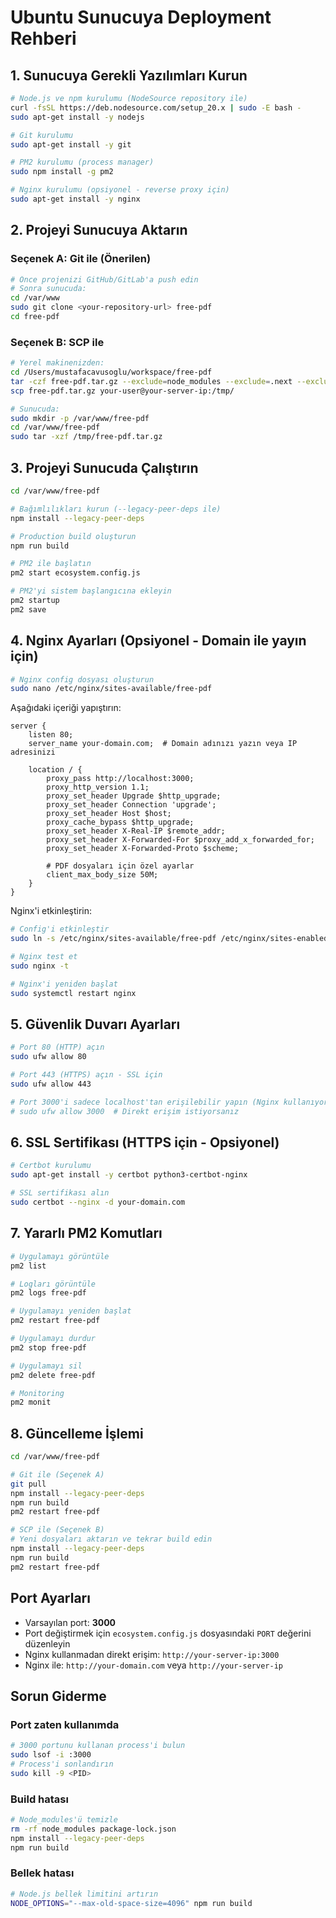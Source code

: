 # Ubuntu Sunucuya Deployment Rehberi

## 1. Sunucuya Gerekli Yazılımları Kurun

```bash
# Node.js ve npm kurulumu (NodeSource repository ile)
curl -fsSL https://deb.nodesource.com/setup_20.x | sudo -E bash -
sudo apt-get install -y nodejs

# Git kurulumu
sudo apt-get install -y git

# PM2 kurulumu (process manager)
sudo npm install -g pm2

# Nginx kurulumu (opsiyonel - reverse proxy için)
sudo apt-get install -y nginx
```

## 2. Projeyi Sunucuya Aktarın

### Seçenek A: Git ile (Önerilen)
```bash
# Önce projenizi GitHub/GitLab'a push edin
# Sonra sunucuda:
cd /var/www
sudo git clone <your-repository-url> free-pdf
cd free-pdf
```

### Seçenek B: SCP ile
```bash
# Yerel makinenizden:
cd /Users/mustafacavusoglu/workspace/free-pdf
tar -czf free-pdf.tar.gz --exclude=node_modules --exclude=.next --exclude=.git .
scp free-pdf.tar.gz your-user@your-server-ip:/tmp/

# Sunucuda:
sudo mkdir -p /var/www/free-pdf
cd /var/www/free-pdf
sudo tar -xzf /tmp/free-pdf.tar.gz
```

## 3. Projeyi Sunucuda Çalıştırın

```bash
cd /var/www/free-pdf

# Bağımlılıkları kurun (--legacy-peer-deps ile)
npm install --legacy-peer-deps

# Production build oluşturun
npm run build

# PM2 ile başlatın
pm2 start ecosystem.config.js

# PM2'yi sistem başlangıcına ekleyin
pm2 startup
pm2 save
```

## 4. Nginx Ayarları (Opsiyonel - Domain ile yayın için)

```bash
# Nginx config dosyası oluşturun
sudo nano /etc/nginx/sites-available/free-pdf
```

Aşağıdaki içeriği yapıştırın:

```nginx
server {
    listen 80;
    server_name your-domain.com;  # Domain adınızı yazın veya IP adresinizi

    location / {
        proxy_pass http://localhost:3000;
        proxy_http_version 1.1;
        proxy_set_header Upgrade $http_upgrade;
        proxy_set_header Connection 'upgrade';
        proxy_set_header Host $host;
        proxy_cache_bypass $http_upgrade;
        proxy_set_header X-Real-IP $remote_addr;
        proxy_set_header X-Forwarded-For $proxy_add_x_forwarded_for;
        proxy_set_header X-Forwarded-Proto $scheme;
        
        # PDF dosyaları için özel ayarlar
        client_max_body_size 50M;
    }
}
```

Nginx'i etkinleştirin:

```bash
# Config'i etkinleştir
sudo ln -s /etc/nginx/sites-available/free-pdf /etc/nginx/sites-enabled/

# Nginx test et
sudo nginx -t

# Nginx'i yeniden başlat
sudo systemctl restart nginx
```

## 5. Güvenlik Duvarı Ayarları

```bash
# Port 80 (HTTP) açın
sudo ufw allow 80

# Port 443 (HTTPS) açın - SSL için
sudo ufw allow 443

# Port 3000'i sadece localhost'tan erişilebilir yapın (Nginx kullanıyorsanız)
# sudo ufw allow 3000  # Direkt erişim istiyorsanız
```

## 6. SSL Sertifikası (HTTPS için - Opsiyonel)

```bash
# Certbot kurulumu
sudo apt-get install -y certbot python3-certbot-nginx

# SSL sertifikası alın
sudo certbot --nginx -d your-domain.com
```

## 7. Yararlı PM2 Komutları

```bash
# Uygulamayı görüntüle
pm2 list

# Logları görüntüle
pm2 logs free-pdf

# Uygulamayı yeniden başlat
pm2 restart free-pdf

# Uygulamayı durdur
pm2 stop free-pdf

# Uygulamayı sil
pm2 delete free-pdf

# Monitoring
pm2 monit
```

## 8. Güncelleme İşlemi

```bash
cd /var/www/free-pdf

# Git ile (Seçenek A)
git pull
npm install --legacy-peer-deps
npm run build
pm2 restart free-pdf

# SCP ile (Seçenek B)
# Yeni dosyaları aktarın ve tekrar build edin
npm install --legacy-peer-deps
npm run build
pm2 restart free-pdf
```

## Port Ayarları

- Varsayılan port: **3000**
- Port değiştirmek için `ecosystem.config.js` dosyasındaki `PORT` değerini düzenleyin
- Nginx kullanmadan direkt erişim: `http://your-server-ip:3000`
- Nginx ile: `http://your-domain.com` veya `http://your-server-ip`

## Sorun Giderme

### Port zaten kullanımda
```bash
# 3000 portunu kullanan process'i bulun
sudo lsof -i :3000
# Process'i sonlandırın
sudo kill -9 <PID>
```

### Build hatası
```bash
# Node_modules'ü temizle
rm -rf node_modules package-lock.json
npm install --legacy-peer-deps
npm run build
```

### Bellek hatası
```bash
# Node.js bellek limitini artırın
NODE_OPTIONS="--max-old-space-size=4096" npm run build
```


